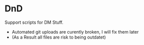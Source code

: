 # DnD
Support scripts for DM Stuff.

- Automated git uploads are curently broken, I will fix them later
- (As a Result all files are risk to being outdatet)
